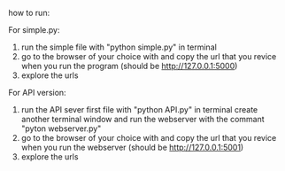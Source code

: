 how to run:

For simple.py:
1. run the simple file with "python simple.py" in terminal
2. go to the browser of your choice with and copy the url that you revice when you run the program (should be http://127.0.0.1:5000)
3. explore the urls

For API version:
1. run the API sever first file with "python API.py" in terminal create another terminal window and run the webserver with the commant "pyton webserver.py"
2. go to the browser of your choice with and copy the url that you revice when you run the webserver (should be http://127.0.0.1:5001)
3. explore the urls
